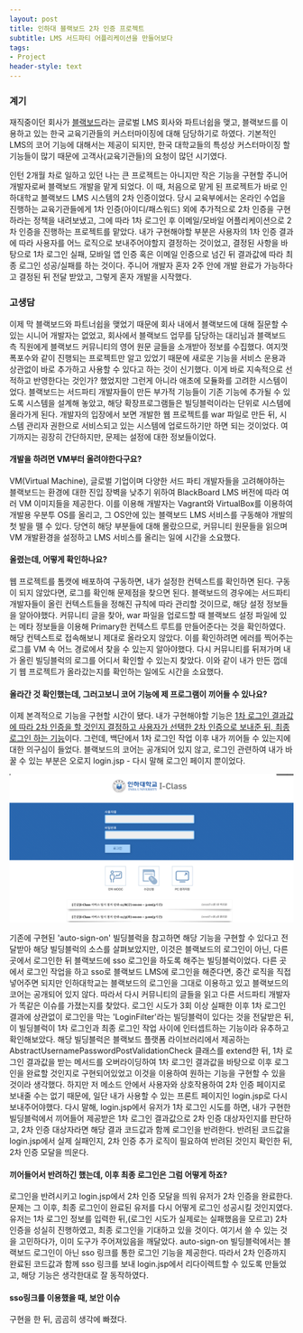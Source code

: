 ```yaml
---
layout: post
title: 인하대 블랙보드 2차 인증 프로젝트
subtitle: LMS 서드파티 어플리케이션을 만들어보다
tags:
- Project
header-style: text
---
```


### 계기

재직중이던 회사가 [블랙보드](https://ko.wikipedia.org/wiki/%EB%B8%94%EB%9E%99%EB%B3%B4%EB%93%9C_%EC%A3%BC%EC%8B%9D%ED%9A%8C%EC%82%AC)라는 글로벌 LMS 회사와 파트너쉽을 맺고, 블랙보드를 이용하고 있는 한국 교육기관들의 커스터마이징에 대해 담당하기로 하였다.
기본적인 LMS의 코어 기능에 대해서는 제공이 되지만, 한국 대학교들의 특성상 커스터마이징 할 기능들이 많기 때문에 고객사(교육기관들)의 요청이 많던 시기였다.

인턴 2개월 차로 일하고 있던 나는 큰 프로젝트는 아니지만 작은 기능을 구현할 주니어 개발자로써 블랙보드 개발을 맡게 되었다. 이 때, 처음으로 맡게 된 프로젝트가 바로 인하대학교 블랙보드 LMS 시스템의 2차 인증이었다. 당시 교육부에서는 온라인 수업을 진행하는 교육기관들에게 1차 인증(아이디/패스워드) 외에 추가적으로 2차 인증을 구현하라는 정책을 내려보냈고, 그에 따라 1차 로그인 후 이메일/모바일 어플리케이션으로 2차 인증을 진행하는 프로젝트를 맡았다. 내가 구현해야할 부분은 사용자의 1차 인증 결과에 따라 사용자를 어느 로직으로 보내주어야할지 결정하는 것이었고, 결정된 사항을 바탕으로 1차 로그인 실패, 모바일 앱 인증 혹은 이메일 인증으로 넘긴 뒤 결과값에 따라 최종 로그인 성공/실패를 하는 것이다. 주니어 개발자 혼자 2주 안에 개발 완료가 가능하다고 결정된 뒤 전달 받았고, 그렇게 혼자 개발을 시작했다.

### 고생담

이제 막 블랙보드와 파트너쉽을 맺었기 때문에 회사 내에서 블랙보드에 대해 질문할 수 있는 시니어 개발자는 없었고, 회사에서 블랙보드 업무를 담당하는 대리님과 블랙보드 측 직원에게 블랙보드 커뮤니티의 영어 원문 글들을 소개받아 정보를 수집했다. 여지껏 폭포수와 같이 진행되는 프로젝트만 알고 있었기 때문에 새로운 기능을 서비스 운용과 상관없이 바로 추가하고 사용할 수 있다고 하는 것이 신기했다. 이게 바로 지속적으로 선적하고 반영한다는 것인가? 했었지만 그런게 아니라 애초에 모듈화를 고려한 시스템이었다. 블랙보드는 서드파티 개발자들이 만든 부가적 기능들이 기존 기능에 추가될 수 있도록 시스템을 설계해 놓았고, 해당 확장프로그램들은 빌딩블럭이라는 단위로 시스템에 올라가게 된다. 개발자의 입장에서 보면 개발한 웹 프로젝트를 war 파일로 만든 뒤, 시스템 관리자 권한으로 서비스되고 있는 시스템에 업로드하기만 하면 되는 것이었다. 여기까지는 굉장히 간단하지만, 문제는 설정에 대한 정보들이었다.

#### 개발을 하려면 VM부터 올려야한다구요?

VM(Virtual Machine), 글로벌 기업이며 다양한 서드 파티 개발자들을 고려해야하는 블랙보드는 환경에 대한 진입 장벽을 낮추기 위하여 BlackBoard LMS 버전에 따라 여러 VM 이미지들을 제공한다. 이를 이용해 개발자는 Vagrant와 VirtualBox를 이용하여 개발용 우분투 OS를 올리고, 그 OS안에 있는 블랙보드 LMS 서비스를 구동해야 개발의 첫 발을 뗄 수 있다. 당연히 해당 부분들에 대해 몰랐으므로, 커뮤니티 원문들을 읽으며 VM 개발환경을 설정하고 LMS 서비스를 올리는 일에 시간을 소요했다.

#### 올렸는데, 어떻게 확인하나요?

웹 프로젝트를 톰캣에 배포하여 구동하면, 내가 설정한 컨텍스트를 확인하면 된다. 구동이 되지 않았다면, 로그를 확인해 문제점을 찾으면 된다. 블랙보드의 경우에는 서드파티 개발자들이 올린 컨텍스트들을 정해진 규칙에 따라 관리할 것이므로, 해당 설정 정보들을 알아야했다. 커뮤니티 글을 찾아, war 파일을 업로드할 때 블랙보드 설정 파일에 있는 메타 정보들을 이용해 Primary한 컨텍스트 루트를 만들어준다는 것을 확인하였다. 해당 컨텍스트로 접속해보니 제대로 올라오지 않았다. 이를 확인하려면 에러를 찍어주는 로그를 VM 속 어느 경로에서 찾을 수 있는지 알아야했다. 다시 커뮤니티를 뒤져가며 내가 올린 빌딩블럭의 로그를 어디서 확인할 수 있는지 찾았다. 이와 같이 내가 만든 껍데기 웹 프로젝트가 올라갔는지를 확인하는 일에도 시간을 소요했다.

#### 올라간 것 확인했는데, 그러고보니 코어 기능에 제 프로그램이 끼어들 수 있나요?

이제 본격적으로 기능을 구현할 시간이 됐다. 내가 구현해야할 기능은 <u>1차 로그인 결과값에 따라 2차 인증을 할 것인지 결정하고 사용자가 선택한 2차 인증으로 보내준 뒤, 최종 로그인 하는 기능</u>이다. 그런데, 백단에서 1차 로그인 작업 이후 내가 끼어들 수 있는지에 대한 의구심이 들었다. 블랙보드의 코어는 공개되어 있지 않고, 로그인 관련하여 내가 바꿀 수 있는 부분은 오로지 login.jsp - 다시 말해 로그인 페이지 뿐이었다.
  
![인하대학교의 블랙보드 로그인 페이지](/img/in-post/project/inha/login.png)

기존에 구현된 'auto-sign-on' 빌딩블럭을 참고하면 해당 기능을 구현할 수 있다고 전달받아 해당 빌딩블럭의 소스를 살펴보았지만, 이것은 블랙보드의 로그인이 아닌, 다른 곳에서 로그인한 뒤 블랙보드에 sso 로그인을 하도록 해주는 빌딩블럭이었다. 다른 곳에서 로그인 작업을 하고 sso로 블랙보드 LMS에 로그인을 해준다면, 중간 로직을 직접 넣어주면 되지만 인하대학교는 블랙보드의 로그인을 그대로 이용하고 있고 블랙보드의 코어는 공개되어 있지 않다. 따라서 다시 커뮤니티의 글들을 읽고 다른 서드파티 개발자가 똑같은 이슈를 가졌는지를 찾았다. 로그인 시도가 3회 이상 실패한 이후 1차 로그인 결과에 상관없이 로그인을 막는 'LoginFilter'라는 빌딩블럭이 있다는 것을 전달받은 뒤, 이 빌딩블럭이 1차 로그인과 최종 로그인 작업 사이에 인터셉트하는 기능이라 유추하고 확인해보았다. 해당 빌딩블럭은 블랙보드 플랫폼 라이브러리에서 제공하는 AbstractUsernamePasswordPostValidationCheck 클래스를 extend한 뒤, 1차 로그인 결과값을 받는 메서드를 오버라이딩하여 1차 로그인 결과값을 바탕으로 이후 로그인을 완료할 것인지로 구현되어있었고 이것을 이용하여 원하는 기능을 구현할 수 있을 것이라 생각했다. 하지만 저 메소드 안에서 사용자와 상호작용하여 2차 인증 페이지로 보내줄 수는 없기 때문에, 일단 내가 사용할 수 있는 프론트 페이지인 login.jsp로 다시 보내주어야했다. 다시 말해, login.jsp에서 유저가 1차 로그인 시도를 하면, 내가 구현한 빌딩블럭에서 끼어들어 제공받은 1차 로그인 결과값으로 2차 인증 대상자인지를 판단하고, 2차 인증 대상자라면 해당 결과 코드값과 함께 로그인을 반려한다. 반려된 코드값을 login.jsp에서 실제 실패인지, 2차 인증 추가 로직이 필요하여 반려된 것인지 확인한 뒤, 2차 인증 모달을 띄운다.

#### 끼어들어서 반려하긴 했는데, 이후 최종 로그인은 그럼 어떻게 하죠?

로그인을 반려시키고 login.jsp에서 2차 인증 모달을 띄워 유저가 2차 인증을 완료한다. 문제는 그 이후, 최종 로그인이 완료된 유저를 다시 어떻게 로그인 성공시킬 것인지였다. 유저는 1차 로그인 정보를 입력한 뒤,(로그인 시도가 실제로는 실패했음을 모르고) 2차 인증을 성실히 진행하였고, 최종 로그인을 기대하고 있을 것이다. 여기서 쓸 수 있는 것을 고민하다가, 이미 도구가 주어져있음을 깨달았다. auto-sign-on 빌딩블럭에서는 블랙보드 로그인이 아닌 sso 링크를 통한 로그인 기능을 제공한다. 따라서 2차 인증까지 완료된 코드값과 함께 sso 링크를 보내 login.jsp에서 리다이렉트할 수 있도록 만들었고, 해당 기능은 생각한대로 잘 동작하였다.

#### sso링크를 이용했을 때, 보안 이슈

구현을 한 뒤, 곰곰히 생각에 빠졌다. 
